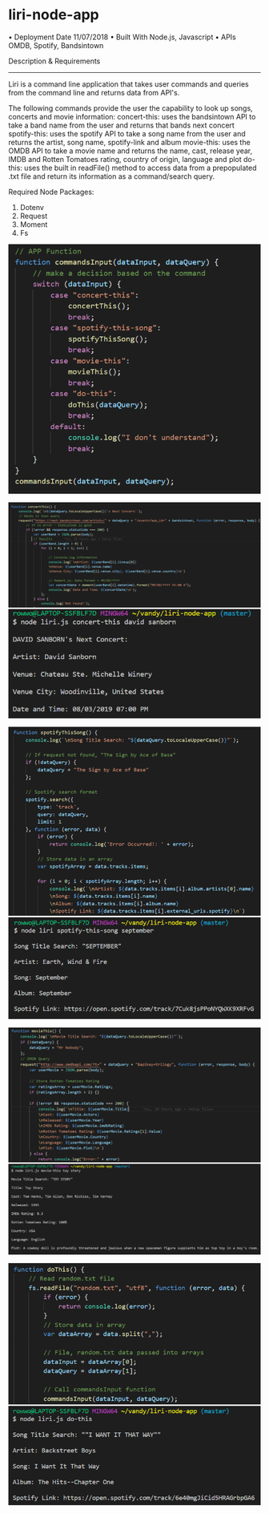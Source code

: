 ﻿# liri-node-app

•	Deployment Date 11/07/2018
•	Built With Node.js, Javascript
•	APIs OMDB, Spotify, Bandsintown


Description & Requirements
________________________________________
Liri is a command line application that takes user commands and queries from the command line and returns data from API's. 

The following commands provide the user the capability to look up songs, concerts and movie information:
concert-this:	uses the bandsintown API to take a band name from the user and returns that bands next concert
spotify-this:	uses the spotify API to take a song name from the user and returns the artist, song name, spotify-link and album
movie-this:	uses the OMDB API to take a movie name and returns the name, cast, release year, IMDB and Rotten Tomatoes rating, country of origin, language and plot
do-this:	uses the built in readFile() method to access data from a prepopulated .txt file and return its information as a command/search query.

Required Node Packages:
1.	Dotenv
2.	Request
3.	Moment
4.	Fs

 ![image of APP](/images/liri1app.png)

![image of concertThis](/images/liri2concert1.png)
![image of concert-this](/images/liri3concert1.png)

![image of concertThis](/images/liri4spot1.png)
![image of concert-this](/images/liri5spot1.png)

![image of concertThis](/images/liri6movie1.png)
![image of concert-this](/images/liri7movie1.png)

![image of concertThis](/images/liri8dothis1.png)
![image of concert-this](/images/liri9dothis1.png)